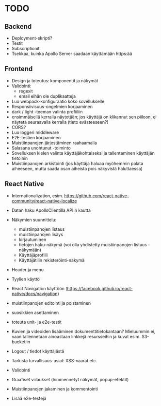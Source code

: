 # TODO

## Backend

- Deployment-skripti?
- Testit
- Subscriptionit
- Tsekkaa, kuinka Apollo Server saadaan käyttämään https:ää

## Frontend

- Design ja toteutus: komponentit ja näkymät
- Validointi:
  - regexit
  - email eihän ole duplikaatteja
- Luo webpack-konfiguraatio koko sovellukselle
- Responsiivisuus-ongelmien korjaaminen
- dark / light -teeman valinta profiiliin
- ensimmäisellä kerralla näytetään; jos käyttäjä on klikannut sen piiloon, ei näytetä seuraavalla kerralla (tieto evästeeseen?)
- CORS?
- Luo loggeri middleware
- E2E-testien korjaaminen
- Muistiinpanojen järjestäminen raahaamalla
- Salasana unohtunut -toiminto
- Sovelluksen kielen valinta käyttäjäkohtaiseksi ja tallentaminen käyttäjän tietoihin
- Muistiinpanojen arkistointi (jos käyttäjä haluaa myöhemmin palata aiheeseen, mutta saada osan aiheista pois näkyvistä haluttaessa)

## React Native

- Internationalization, esim. https://github.com/react-native-community/react-native-localize
- Datan haku ApolloClientilla API:n kautta
- Näkymien suunnittelu:
  - muistiinpanojen listaus
  - muistiinpanojen lisäys
  - kirjautuminen
  - tietojen haku-näkymä (voi olla yhdistetty muistiinpanojen listaus -näkymään)
  - Käyttäjäprofiili
  - Käyttäjätilin rekisteröinti-näkymä
- Header ja menu
- Tyylien käyttö
- React Navigation käyttöön (https://facebook.github.io/react-native/docs/navigation)
- muistiinpanojen editointi ja poistaminen
- suosikkien asettaminen
- toteuta unit- ja e2e-testit
- Kuvien ja videoiden lisääminen dokumenttitietokantaan? Mieluummin ei, vaan tallennetaan ainoastaan linkkejä resursseihin ja kuvat esim. S3-bucketiin
- Logout / tiedot käyttäjästä

- Tarkista turvallisuus-asiat: XSS-vaarat etc.
- Validointi
- Graafiset viilaukset (himmennetyt näkymät, popup-efektit)
- Muistiinpanojen jakaminen ja kommentointi
- Lisää e2e-testejä
